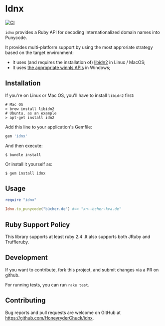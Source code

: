 # Idnx

[![CI](https://github.com/HoneyryderChuck/idnx/actions/workflows/test.yml/badge.svg)](https://github.com/HoneyryderChuck/idnx/actions/workflows/test.yml)



`idnx` provides a Ruby API for decoding Internationalized domain names into Punycode.

It provides multi-platform support by using the most approriate strategy based on the target environment:

* It uses (and requires the installation of) [libidn2](https://github.com/libidn/libidn2) in Linux / MacOS;
* It uses [the appropriate winnls APIs](https://docs.microsoft.com/en-us/windows/win32/api/winnls/nf-winnls-idntoascii) in Windows;

## Installation

If you're on Linux or Mac OS, you'll have to install `libidn2` first:

```
# Mac OS
> brew install libidn2
# Ubuntu, as an example
> apt-get install idn2
```

Add this line to your application's Gemfile:

```ruby
gem 'idnx'
```

And then execute:

    $ bundle install

Or install it yourself as:

    $ gem install idnx

## Usage

```ruby
require "idnx"

Idnx.to_punycode("bücher.de") #=> "xn--bcher-kva.de"
```

## Ruby Support Policy

This library supports at least ruby 2.4 .It also supports both JRuby and Truffleruby.

## Development

If you want to contribute, fork this project, and submit changes via a PR on github.

For running tests, you can run `rake test`.

## Contributing

Bug reports and pull requests are welcome on GitHub at https://github.com/HoneyryderChuck/idnx.
